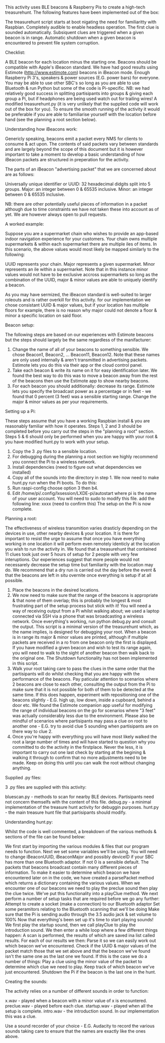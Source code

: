 This activity uses BLE beacons & Raspberry Pis to create a high-tech treasurehunt. The following features have been implemented out of the box:

The treasurehunt script starts at boot nigating the need for familiaritty with Raspbian.
Completely audible to enable headless operation.
The first clue is sounded automatically. Subsiquent clues are triggered when a given beacon is in range.
Automatic shutdown when a given beacon is encountered to prevent file system corruption.

Checklist:

A BLE beacon for each location minus the starting one. Beacons should be compatible with Apple's iBeacon standard. We have had good results using Estimote (http://www.estimote.com) beacons in iBeacon mode.
Enough Raspberry Pi 3's, speakers & power sources (E.G. power bars) for everyone. You may be able to use other SBC's so long as you are able to use Bluetooth & run Python but some of the code is Pi-specific. NB: we had relatively good success in splitting partisipants into groups & giving each group a Pi, but if headphones are being used watch out for trailing wires!
A modified treasurehunt.py (it is very unlikely that the supplied code will work out of the box for you).
To ensure the smooth running of the activity it would be preferable if you are able to familiarise yourself with the location before hand (see the planning a root section below).

Understanding how iBeacons work:

Genericly speaking, beacons emit a packet every NMS for clients to consume & act upon. The contents of said packets vary between standards and are largely beyond the scope of this document but it is however important to take a moment to develop a basic understanding of how iBeacon packets are structured in preperation for the activity.

The parts of an iBeacon "advertising packet" that we are concerned about are as follows:

Universally unique identifier or UUID: 32 hexadecimal didgits split into 5 groups.
Major: an integer between 0 & 65535 inclusive.
Minor: an integer between 0 & 65535 inclusive.

NB: there are other potentially useful pieces of information in a packet although due to time constraints we have not taken these into account as of yet. We are however always open to pull requests.

A worked example:

Suppose you are a supermarket chain who wishes to provide an app-based indoor navigation experience for your customers. Your chain owns multiple supermarkets & within each supermarket there are multiple iles of items. In this scenario, the above values would most likely be mapped similarly to the following:

UUID represents your chain.
Major represents a given supermarket.
Minor represents an ile within a supermarket.
Note that in this instance minor values would not have to be exclusive accross supermarkets so long as the combination of the UUID, major & minor values are able to uniquely identify a beacon.

As you may have sermized, the iBeacon standard is well-suited to larger roleouts and is rather overkill for this activity. for our implementation we chose consistant UUID & major values, but if your location has multiple floors for example, there is no reason why major could not denote a floor & minor a specific location on said floor.

Beacon setup:

The following steps are based on our experiences with Estimote beacons but the steps should largely be the same regardless of the manifacturer:

1. Change the name of all of your beacons to something sensible. We chose Beacon1, Beacon2, ... Beacon11, Beacon12. Note that these names are only used internally & aren't transmitted in advertising packets. Estimote lets you do this via their app or the cloud control panel.
2. Take each beacon & write its name on it for easy identification later. We found the best way to do this was to move a beacon away from the rest of the beacons then use the Estimote app to show nearby beacons.
3. For each beacon you should additionally:
decrease its range. Estimote lets you specify the broadcast power as a percentage or in feet - we found that 0 percent (3 feet) was a sensible starting range.
Change the major & minor values as per your requirements.

Setting up a Pi:

These steps assume that you have a working Raspbian install & you are reasonably familiar with how it operates. Steps 1, 2 and 3 should be completed before you carry out the steps in the "planning a root" section. Steps 5 & 6 should only be performed when you are happy with your root & you have modified hunt.py to work with your setup.

1. Copy the 3 .py files to a sensible location.
2. For debugging during the planning a root section we highly recommend you connect the Pi to a wireless network.
3. Install dependencies (need to figure out what dependencies we installed)
4. Copy all of the sounds into the directory in step 1.
We now need to make hunt.py run when the Pi boots. To do this:
5. Run
raspi-config
choose option 3 then b4.
6. Edit
/home/pi/.config/lxsession/LXDE-pi/autostart 
where pi is the name of your user account. You will need to sudo to modify this file.
add the following line:
xxxx (need to confirm this)
The setup on the Pi is now complete.

Planning a root:

The effectiveness of wireless transmition varies drasticly depending on the devices in use, other nearby devices & your location. It is there for important to resist the urge to assume that once you have everything working in one location it will perform even remotely identicly at the location you wish to run the activity in.
We found that a treasurehunt that contained 11 clues took just over 5 hours of setup for 2 people with very few interuptions. Our experiences suggest that more people would not necessarely decrease the setup time but familiarity with the location may do. We recommend that a dry run is carried out the day before the event & that the beacons are left in situ overnite once everything is setup if at all possible.

1. Place the beacons in the desired locations.
2. We now need to make sure that the range of the beacons is appropriate & that none of them overlap; this is probably the longest & most frustrating part of the setup process but stick with it! You will need a way of receiving output from a Pi whilst walking about; we used a laptop connected via SSH via a phone that was broadcasting a wireless network. Once everything's working, run
python debug.py
and consult the output.
This script is a minimal version of the treasurehunt which, as the name implies, is designed for debugging your root. When a beacon is in range its major & minor values are printed, although if multiple packets are received in a ro from one beacon only the first is displayed. If you have modified a given beacon and wish to test its range again, you will need to walk to the sight of another beacon then walk back to the original one. The Shutdown functionality has not been implemented in this script.
3. Walk your root taking care to pass the clues in the same order that the partisipants will do whilst checking that you are happy with the performance of the beacons. Pay paticular attention to scenarios where 2 beacons are close to each other, consulting the output from the Pi to make sure that it is not possible for both of them to be detected at the same time. If this does happen, experiment with repositioning one of the beacons slightly - E.G. high up, low down, inside a cupboard, behind a door etc.  We found the Estimote companion app useful for modifying the range of individual beacons on the go for scenarios where "3 feet" was actually considerably less due to the environment. Please also be mindful of scenarios where partisipants may pass a clue on root to another one - E.G. try to avoid clue 5 sounding when partisipants are on there way to clue 2.
4. Once you're happy with everything you will have most likely walked the root a large number of times and will have started to question why you committed to do the activity in the firstplace. Never the less, it is important to carry out one last check by starting at the begining & walking it through to confirm that no more adjustments need to be made. Keep on doing this until you can walk the root without changing anything.

Supplied .py files:

3 .py files are supplied with this activity:

bluescan.py - methods to scan for nearby BLE devices. Partisipants need not concern themselfs with the content of this file.
debug.py - a minimal implementation of the treasure hunt activity for debuggin purposes.
hunt.py - the main treasure hunt file that partisipants should modify.

Understanding hunt.py:

Whilst the code is well commented, a breakdown of the various methods & sections of the file can be found below:

We first start by importing the various modules & files that our program needs to function.
Next we set some variables we'll be using. You will need to change iBeaconUUID, iBeaconMajor and possibly deviceID if your SBC has more than one Bluetooth adaptor. If not 0 is a sensible default.
The packets that beacons broadcast contain many different pieces of information. To make it easier to determine which beacon we have encountered later on in the code, we have created a parsePacket method which returns a dictionary containing the various values.
When we encounter one of our beacons we need to play the preclue sound then play the clue twice. We've put this functionality into a playClue method.
We next perform a number of setup tasks that are required before we go any further:
Attempt to create a socket (make a connection) to our Bluetooth adaptor
Set some peramitors relating to the Bluetooth scanning that we'll be doing
Make sure that the Pi is sending audio through the 3.5 audio jack & set volume to 100%
Now that everything's been set up it's time to start playing sounds! We first play the startup sound, then we call playClue to play the introduction sound.
We then enter a while loop where a few different things happen:
A scan is performed, the results of which are saved ina  list called results.
For each of our results we then:
Parse it so we can easily work out which beacon we've encountered.
Check if the UUID & major values of the packet match those that we set above and that the beacon we've found isn't the same one as the last one we found. If this is the case we do a number of things:
Play a clue using the minor value of the packet to determine which clue we need to play.
Keep track of which beacon we've just encountered.
Shutdown the Pi if the beacon is the last one in the hunt.

Creating the sounds:

The activity relies on a number of different sounds in order to function:

x.wav - played when a beacon with a minor value of x is encountered.
preclue.wav - played before each clue.
startup.wav - played when all the setup is complete.
intro.wav - the introduction sound. In our implementation this was a clue.

Use a sound recorder of your choice - E.G. Audacity to record the various sounds taking care to ensure that the names are exactly like the ones above.